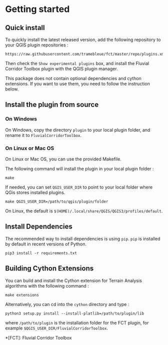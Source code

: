 # Getting started

## Quick install

To quickly install the latest released version, add the following repository to your QGIS plugin repositories :

    https://raw.githubusercontent.com/tramebleue/fct/master/repo/plugins.xml

Then check the ```Show experimental plugins``` box, and install the Fluvial Corridor Toolbox plugin with the QGIS plugin manager. 

This package does not contain optional dependencies and cython extensions. If you want to use them, you need to follow the instruction below.

## Install the plugin from source

### On Windows

On Windows, copy the directory `plugin` to your local plugin folder,
and rename it to `FluvialCorridorToolbox`.

### On Linux or Mac OS

On Linux or Mac OS, you can use the provided Makefile.

The following command will install the plugin in your local plugin folder :

    make

If needed, you can set `QGIS_USER_DIR`
to point to your local folder where QGis stores installed plugins.

	make QGIS_USER_DIR=/path/to/qgis/plugin/folder

On Linux, the default is `$(HOME)/.local/share/QGIS/QGIS3/profiles/default`.

## Install Dependencies

The recommended way to install dependencies is using  `pip`.
`pip` is installed by default in recent versions of Python.

    pip3 install -r requirements.txt

## Building Cython Extensions

You can build and install the Cython extension for Terrain Analysis algorithms
with the following command :

    make extensions

Alternatively, you can cd into the `cython` directory and type :

	python3 setup.py install --install-platlib=/path/to/plugin/lib

where `/path/to/plugin` is the installation folder for the FCT plugin,
for example `$QGIS_USER_DIR/FluvialCorridorToolbox`.

*[FCT]: Fluvial Corridor Toolbox